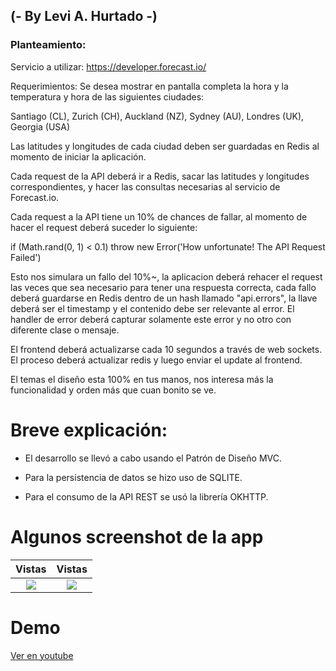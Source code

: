 ## (- By Levi A. Hurtado -)


### Planteamiento:

Servicio a utilizar:
https://developer.forecast.io/

Requerimientos:
Se desea mostrar en pantalla completa la hora y la temperatura y hora de las siguientes ciudades:

Santiago (CL), Zurich (CH), Auckland (NZ), Sydney (AU), Londres (UK), Georgia (USA)

Las latitudes y longitudes de cada ciudad deben ser guardadas en Redis al momento de iniciar la aplicación.

Cada request de la API deberá ir a Redis, sacar las latitudes y longitudes correspondientes, y hacer las consultas necesarias al servicio de Forecast.io.

Cada request a la API tiene un 10% de chances de fallar, al momento de hacer el request deberá suceder lo siguiente:

if (Math.rand(0, 1) < 0.1) throw new Error('How unfortunate! The API Request Failed')

Esto nos simulara un fallo del 10%~, la aplicacion deberá rehacer el request las veces que sea necesario para tener una respuesta correcta, cada fallo deberá guardarse en Redis dentro de un hash llamado "api.errors", la llave deberá ser el timestamp y el contenido debe ser relevante al error. El handler de error deberá capturar solamente este error y no otro con diferente clase o mensaje.

El frontend deberá actualizarse cada 10 segundos a través de web sockets. El proceso deberá actualizar redis y luego enviar el update al frontend.

El temas el diseño esta 100% en tus manos, nos interesa más la funcionalidad y orden más que cuan bonito se ve. 

# Breve explicación:

+ El desarrollo se llevó a cabo usando el Patrón de Diseño MVC.

+ Para la persistencia de datos se hizo uso de SQLITE.

+ Para el consumo de la API REST se usó la librería OKHTTP.


# Algunos screenshot de la app
 Vistas                    |  Vistas
:-------------------------:|:-------------------------:
![](https://downstagram.com/images/screenshot_1.png)  |  ![](https://downstagram.com/images/screenshot_2.png)

# Demo
[Ver en youtube](https://www.youtube.com/watch?v=Fg1KSrhcOvk)
